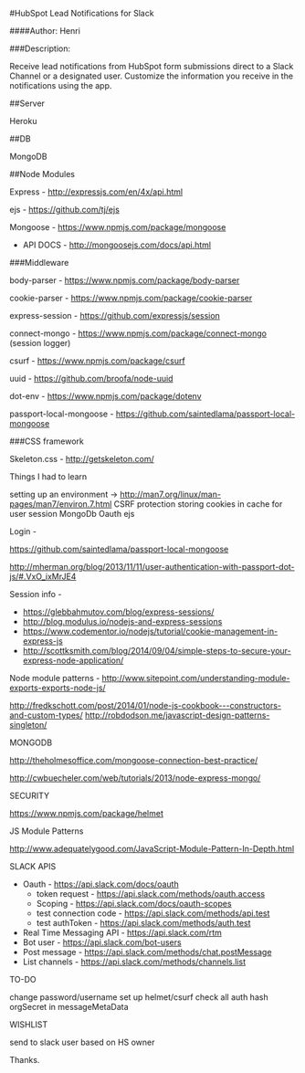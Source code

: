 #HubSpot Lead Notifications for Slack

####Author: Henri

###Description: 

Receive lead notifications from HubSpot form submissions direct to a Slack Channel or a designated user.  Customize the information you receive in the notifications using the app.


##Server

Heroku

##DB

MongoDB

##Node Modules

Express - http://expressjs.com/en/4x/api.html

ejs - https://github.com/tj/ejs

Mongoose -  https://www.npmjs.com/package/mongoose
 - API DOCS - http://mongoosejs.com/docs/api.html


###Middleware

body-parser - https://www.npmjs.com/package/body-parser

cookie-parser - https://www.npmjs.com/package/cookie-parser

express-session - https://github.com/expressjs/session

connect-mongo - https://www.npmjs.com/package/connect-mongo (session logger)

csurf - https://www.npmjs.com/package/csurf

uuid - https://github.com/broofa/node-uuid

dot-env - https://www.npmjs.com/package/dotenv

passport-local-mongoose - https://github.com/saintedlama/passport-local-mongoose

###CSS framework

Skeleton.css - http://getskeleton.com/

Things I had to learn 

setting up an environment -> http://man7.org/linux/man-pages/man7/environ.7.html
CSRF protection
storing cookies in cache for user session
MongoDb
Oauth
ejs

Login -

https://github.com/saintedlama/passport-local-mongoose

http://mherman.org/blog/2013/11/11/user-authentication-with-passport-dot-js/#.VxO_ixMrJE4

Session info -
 - https://glebbahmutov.com/blog/express-sessions/
 - http://blog.modulus.io/nodejs-and-express-sessions
 - https://www.codementor.io/nodejs/tutorial/cookie-management-in-express-js
 - http://scottksmith.com/blog/2014/09/04/simple-steps-to-secure-your-express-node-application/

 Node module patterns - http://www.sitepoint.com/understanding-module-exports-exports-node-js/

 http://fredkschott.com/post/2014/01/node-js-cookbook---constructors-and-custom-types/
 http://robdodson.me/javascript-design-patterns-singleton/

 MONGODB

 http://theholmesoffice.com/mongoose-connection-best-practice/

 http://cwbuecheler.com/web/tutorials/2013/node-express-mongo/


 SECURITY 

 https://www.npmjs.com/package/helmet

 JS Module Patterns

 http://www.adequatelygood.com/JavaScript-Module-Pattern-In-Depth.html


 SLACK APIS

  - Oauth - https://api.slack.com/docs/oauth
    - token request - https://api.slack.com/methods/oauth.access
    - Scoping - https://api.slack.com/docs/oauth-scopes
    - test connection code - https://api.slack.com/methods/api.test
    - test authToken - https://api.slack.com/methods/auth.test
  - Real Time Messaging API - https://api.slack.com/rtm
  - Bot user - https://api.slack.com/bot-users
  - Post message - https://api.slack.com/methods/chat.postMessage
  - List channels - https://api.slack.com/methods/channels.list


TO-DO

change password/username
set up helmet/csurf
check all auth
hash orgSecret in messageMetaData

WISHLIST

send to slack user based on HS owner

Thanks.
